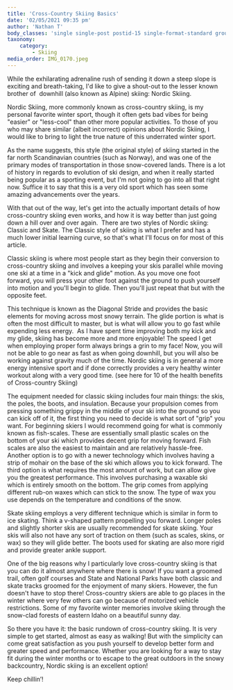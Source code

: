 ```yaml
---
title: 'Cross-Country Skiing Basics'
date: '02/05/2021 09:35 pm'
author: 'Nathan T'
body_classes: 'single single-post postid-15 single-format-standard group-blog'
taxonomy:
    category:
        - Skiing
media_order: IMG_0170.jpeg
---
```


While the exhilarating adrenaline rush of sending it down a steep slope is exciting and breath-taking, I'd like to give a shout-out to the lesser known brother of  downhill (also known as Alpine) skiing: Nordic Skiing. 

Nordic Skiing, more commonly known as cross-country skiing, is my personal favorite winter sport, though it often gets bad vibes for being "easier" or "less-cool" than other more popular activities. To those of you who may share similar (albeit incorrect) opinions about Nordic Skiing, I would like to bring to light the true nature of this underrated winter sport.

As the name suggests, this style (the original style) of skiing started in the far north Scandinavian countries (such as Norway), and was one of the primary modes of transportation in those snow-covered lands. There is a lot of history in regards to evolution of ski design, and when it really started being popular as a sporting event, but I'm not going to go into all that right now. Suffice it to say that this is a very old sport which has seen some amazing advancements over the years.

With that out of the way, let's get into the actually important details of how cross-country skiing even works, and how it is way better than just going down a hill over and over again.  There are two styles of Nordic skiing: Classic and Skate. The Classic style of skiing is what I prefer and has a much lower initial learning curve, so that's what I'll focus on for most of this article. 

Classic skiing is where most people start as they begin their  conversion to cross-country skiing and involves a keeping your skis parallel while moving one ski at a time in a "kick and glide" motion. As you move one foot forward, you will press your other foot against the ground to push yourself  into motion and you'll begin to glide. Then you'll just repeat that but with the opposite feet.

This technique is known as the Diagonal Stride and provides the basic elements for moving across most snowy terrain. The glide portion is what is often the most difficult to master, but is what will allow you to go fast while expending less energy.  As I have spent time improving both my kick and my glide, skiing has become more and more enjoyable! The speed I get when employing proper form always brings a grin to my face! Now, you will not be able to go near as fast as when going downhill, but you will also be working against gravity much of the time. Nordic skiing is in general a more energy intensive sport and if done correctly provides a very healthy winter workout along with a very good time. (see here for 10 of the health benefits of Cross-country Skiing)
	
The equipment needed for classic skiing includes four main  things: the skis, the poles, the boots, and insulation. Because your propulsion comes from pressing something grippy in the middle of your ski into the ground so you can kick off of it, the first thing you need to decide is what sort of "grip" you want. For beginning skiers I would recommend going for what is commonly known as fish-scales. These are essentially small plastic scales on the bottom of your ski which provides decent grip for moving forward. Fish scales are also the easiest to maintain and are relatively hassle-free. Another option is to go with a newer technology which involves having a strip of mohair on the base of the ski which allows you to kick forward. The third option is what requires the most amount of work, but can allow give you the greatest performance. This involves purchasing a waxable ski which is entirely smooth on the bottom. The grip comes from applying different rub-on waxes which can stick to the snow. The type of wax you use depends on the temperature and conditions of the snow. 

Skate skiing employs a very different technique which is similar in form to ice skating. Think a v-shaped pattern propelling you forward. Longer poles and slightly shorter skis are usually recommended for skate skiing. Your skis will also not have any sort of traction on them (such as scales, skins, or wax) so they will glide better. The boots used for skating are also more rigid and provide greater ankle support.

One of the big reasons why I particularly love cross-country skiing is that you can do it almost anywhere where there is snow! If you want a groomed trail, often golf courses and State and National Parks have both classic and skate tracks groomed for the enjoyment of many skiers. However, the fun doesn't have to stop there! Cross-country skiers are able to go places in the winter where very few others can go because of motorized vehicle restrictions. Some of my favorite winter memories involve skiing through the snow-clad forests of eastern Idaho on a beautiful sunny day.  

So there you have it: the basic rundown of cross-country skiing. It is very simple to get started, almost as easy as walking! But with the simplicity can come great satisfaction as you push yourself to develop better form and greater speed and performance. Whether you are looking for a way to stay fit during the winter months or to escape to the great outdoors in the snowy backcountry, Nordic skiing is an excellent option! 

Keep chillin’!